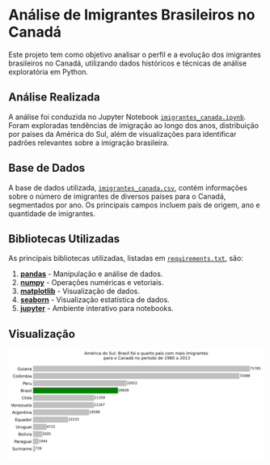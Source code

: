 # Análise de Imigrantes Brasileiros no Canadá

Este projeto tem como objetivo analisar o perfil e a evolução dos imigrantes brasileiros no Canadá, utilizando dados históricos e técnicas de análise exploratória em Python.

## Análise Realizada

A análise foi conduzida no Jupyter Notebook [`imigrantes_canada.ipynb`](imigrantes_canada.ipynb). Foram exploradas tendências de imigração ao longo dos anos, distribuição por países da América do Sul, além de visualizações para identificar padrões relevantes sobre a imigração brasileira.

## Base de Dados

A base de dados utilizada, [`imigrantes_canada.csv`](imigrantes_canada.csv), contém informações sobre o número de imigrantes de diversos países para o Canadá, segmentados por ano. Os principais campos incluem país de origem, ano e quantidade de imigrantes.

## Bibliotecas Utilizadas

As principais bibliotecas utilizadas, listadas em [`requirements.txt`](requirements.txt), são:

1. **[pandas](https://pandas.pydata.org/)** - Manipulação e análise de dados.
2. **[numpy](https://numpy.org/)** - Operações numéricas e vetoriais.
3. **[matplotlib](https://matplotlib.org/)** - Visualização de dados.
4. **[seaborn](https://seaborn.pydata.org/)** - Visualização estatística de dados.
5. **[jupyter](https://jupyter.org/)** - Ambiente interativo para notebooks.

## Visualização

![Imigração na América do Sul](imagens/imigracao_americana_sul.png)